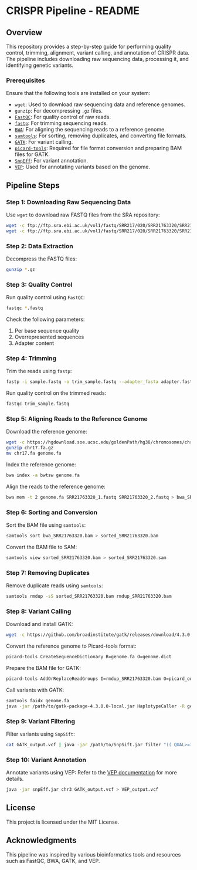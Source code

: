 
# CRISPR Pipeline - README

## Overview

This repository provides a step-by-step guide for performing quality control, trimming, alignment, variant calling, and annotation of CRISPR data. The pipeline includes downloading raw sequencing data, processing it, and identifying genetic variants.

### Prerequisites

Ensure that the following tools are installed on your system:
- `wget`: Used to download raw sequencing data and reference genomes.
- `gunzip`: For decompressing `.gz` files.
- [`FastQC`](https://www.bioinformatics.babraham.ac.uk/projects/fastqc/): For quality control of raw reads.
- [`fastp`](https://github.com/OpenGene/fastp): For trimming sequencing reads.
- [`BWA`](http://bio-bwa.sourceforge.net/): For aligning the sequencing reads to a reference genome.
- [`samtools`](http://www.htslib.org/): For sorting, removing duplicates, and converting file formats.
- [`GATK`](https://gatk.broadinstitute.org/hc/en-us): For variant calling.
- [`picard-tools`](http://broadinstitute.github.io/picard/): Required for file format conversion and preparing BAM files for GATK.
- [`SnpEff`](https://pcingola.github.io/SnpEff/): For variant annotation.
- [`VEP`](https://www.ensembl.org/info/docs/tools/vep/index.html): Used for annotating variants based on the genome.

## Pipeline Steps

### Step 1: Downloading Raw Sequencing Data
Use `wget` to download raw FASTQ files from the SRA repository:
```bash
wget -c ftp://ftp.sra.ebi.ac.uk/vol1/fastq/SRR217/020/SRR21763320/SRR21763320_1.fastq.gz
wget -c ftp://ftp.sra.ebi.ac.uk/vol1/fastq/SRR217/020/SRR21763320/SRR21763320_2.fastq.gz
```

### Step 2: Data Extraction
Decompress the FASTQ files:
```bash
gunzip *.gz
```

### Step 3: Quality Control
Run quality control using `FastQC`:
```bash
fastqc *.fastq
```
Check the following parameters:
1. Per base sequence quality
2. Overrepresented sequences
3. Adapter content

### Step 4: Trimming
Trim the reads using `fastp`:
```bash
fastp -i sample.fastq -o trim_sample.fastq --adapter_fasta adapter.fasta
```

Run quality control on the trimmed reads:
```bash
fastqc trim_sample.fastq
```

### Step 5: Aligning Reads to the Reference Genome
Download the reference genome:
```bash
wget -c https://hgdownload.soe.ucsc.edu/goldenPath/hg38/chromosomes/chr17.fa.gz
gunzip chr17.fa.gz
mv chr17.fa genome.fa
```

Index the reference genome:
```bash
bwa index -a bwtsw genome.fa
```

Align the reads to the reference genome:
```bash
bwa mem -t 2 genome.fa SRR21763320_1.fastq SRR21763320_2.fastq > bwa_SRR21763320.bam
```

### Step 6: Sorting and Conversion
Sort the BAM file using `samtools`:
```bash
samtools sort bwa_SRR21763320.bam > sorted_SRR21763320.bam
```

Convert the BAM file to SAM:
```bash
samtools view sorted_SRR21763320.bam > sorted_SRR21763320.sam
```

### Step 7: Removing Duplicates
Remove duplicate reads using `samtools`:
```bash
samtools rmdup -sS sorted_SRR21763320.bam rmdup_SRR21763320.bam
```

### Step 8: Variant Calling
Download and install GATK:
```bash
wget -c https://github.com/broadinstitute/gatk/releases/download/4.3.0.0/gatk-4.3.0.0.zip
```

Convert the reference genome to Picard-tools format:
```bash
picard-tools CreateSequenceDictionary R=genome.fa O=genome.dict
```

Prepare the BAM file for GATK:
```bash
picard-tools AddOrReplaceReadGroups I=rmdup_SRR21763320.bam O=picard_output.bam RGLB=lib1 RGPL=illumina RGPU=run RGSM=SRR21763320 SORT_ORDER=coordinate CREATE_INDEX=true VALIDATION_STRINGENCY=LENIENT
```

Call variants with GATK:
```bash
samtools faidx genome.fa
java -jar /path/to/gatk-package-4.3.0.0-local.jar HaplotypeCaller -R genome.fa -I picard_output.bam -O GATK_output.vcf
```

### Step 9: Variant Filtering
Filter variants using `SnpSift`:
```bash
cat GATK_output.vcf | java -jar /path/to/SnpSift.jar filter "(( QUAL>=30) & (DP>=10) & (MQ>=30))" > filter.vcf
```

### Step 10: Variant Annotation
Annotate variants using VEP:
Refer to the [VEP documentation](https://www.ensembl.org/info/docs/tools/vep/online/VEP_web_documentation.pdf) for more details.
```bash
java -jar snpEff.jar chr3 GATK_output.vcf > VEP_output.vcf
```

## License
This project is licensed under the MIT License.

## Acknowledgments
This pipeline was inspired by various bioinformatics tools and resources such as FastQC, BWA, GATK, and VEP.
